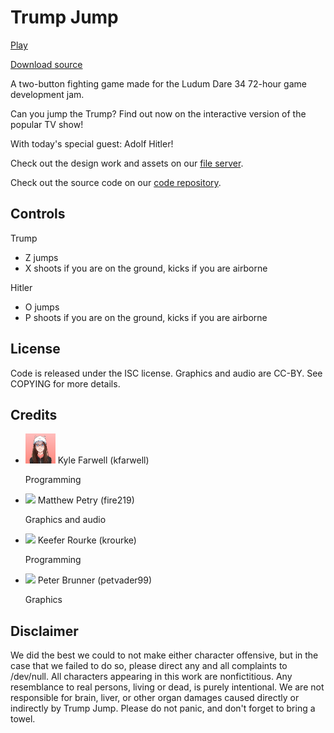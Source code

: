 Trump Jump
==========
<a href="game/index.html" class="btn-large waves-effect waves-light black"><i class="mdi mdi-gamepad-variant left"></i>Play</a>

<a href="source.tar.gz" class="btn waves-effect waves-light black"><i class="mdi mdi-code-tags left"></i>Download source</a>

A two-button fighting game made for the Ludum Dare 34 72-hour game development
jam.

Can you jump the Trump? Find out now on the interactive version of the popular
TV show!

With today's special guest: Adolf Hitler!

Check out the design work and assets on our
[file server](https://files.gelatolabs.xyz/index.php/s/TOyp6JcNpqE0l7l).

Check out the source code on our
[code repository](https://git.gelatolabs.xyz/gelato/trumpjump).

Controls
--------
Trump

* Z jumps
* X shoots if you are on the ground, kicks if you are airborne

Hitler

* O jumps
* P shoots if you are on the ground, kicks if you are airborne

License
-------
Code is released under the ISC license. Graphics and audio are CC-BY. See
COPYING for more details.

Credits
-------
<ul class="collection">
  <li class="collection-item avatar">
    <img src="/img/kfarwell.png" class="avatar-img">
    <span class="title">Kyle Farwell (kfarwell)</span>
    <p>Programming</p>
    <a href="https://kfarwell.org/" class="secondary-content"><i class="mdi mdi-web"></i></a>
  </li>
  <li class="collection-item avatar">
    <img src="/img/fire219.png" class="avatar-img">
    <span class="title">Matthew Petry (fire219)</span>
    <p>Graphics and audio</p>
    <a href="https://matthew.petrys.net/" class="secondary-content"><i class="mdi mdi-web"></i></a>
  </li>
  <li class="collection-item avatar">
    <img src="/img/krourke.png" class="avatar-img">
    <span class="title">Keefer Rourke (krourke)</span>
    <p>Programming</p>
    <a href="https://krourke.org/" class="secondary-content"><i class="mdi mdi-web"></i></a>
  </li>
  <li class="collection-item avatar">
    <img src="/img/petvader99.jpg" class="avatar-img">
    <span class="title">Peter Brunner (petvader99)</span>
    <p>Graphics</p>
    <a href="http://devpost.com/peterbrunner" class="secondary-content"><i class="mdi mdi-web"></i></a>
  </li>
</ul>

Disclaimer
----------
We did the best we could to not make either character offensive, but in the case
that we failed to do so, please direct any and all complaints to /dev/null. All
characters appearing in this work are nonfictitious. Any resemblance to real
persons, living or dead, is purely intentional. We are not responsible for
brain, liver, or other organ damages caused directly or indirectly by Trump
Jump. Please do not panic, and don't forget to bring a towel.
